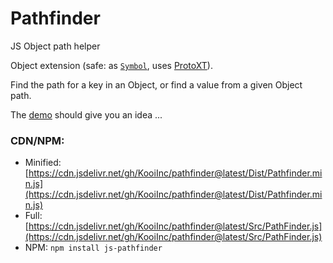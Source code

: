 # Pathfinder
JS Object path helper

Object extension (safe: as 
[`Symbol`](https://developer.mozilla.org/en-US/docs/Web/JavaScript/Reference/Global_Objects/Symbol), 
uses [ProtoXT](https://github.com/KooiInc/ProtoXT)).

Find the path for a key in an Object, or find a value from a given Object path.

The [demo](https://kooiinc.github.io/pathfinder/Demo/) should give you an idea ...

### CDN/NPM: 
- Minified: [https://cdn.jsdelivr.net/gh/KooiInc/pathfinder@latest/Dist/Pathfinder.min.js](https://cdn.jsdelivr.net/gh/KooiInc/pathfinder@latest/Dist/Pathfinder.min.js)
- Full: [https://cdn.jsdelivr.net/gh/KooiInc/pathfinder@latest/Src/PathFinder.js](https://cdn.jsdelivr.net/gh/KooiInc/pathfinder@latest/Src/PathFinder.js)
- NPM: `npm install js-pathfinder`
